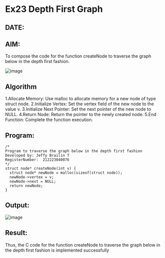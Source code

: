 # Ex23 Depth First Graph
## DATE:
## AIM:
To compose the code for the function createNode to traverse the graph below in the depth first fashion.

![image](https://github.com/user-attachments/assets/63552824-d0a3-49c6-a473-6db27d1f03e4)

## Algorithm
1.Allocate Memory: Use malloc to allocate memory for a new node of type struct node.
2.Initialize Vertex: Set the vertex field of the new node to the value v.
3.Initialize Next Pointer: Set the next pointer of the new node to NULL.
4.Return Node: Return the pointer to the newly created node.
5.End Function: Complete the function execution.

## Program:
```
/*
Program to traverse the graph below in the depth first fashion
Developed by: Jeffy Brailin T
RegisterNumber:  212223040076
*/
struct node* createNode(int v) {
  struct node* newNode = malloc(sizeof(struct node));
  newNode->vertex = v;
  newNode->next = NULL;
  return newNode;
}
```

## Output:
![image](https://github.com/user-attachments/assets/577ef4db-5bb6-4bcc-914c-34fb82dc11df)

## Result:
Thus, the C code for the function createNode to traverse the graph below in the depth first fashion is implemented successfully

